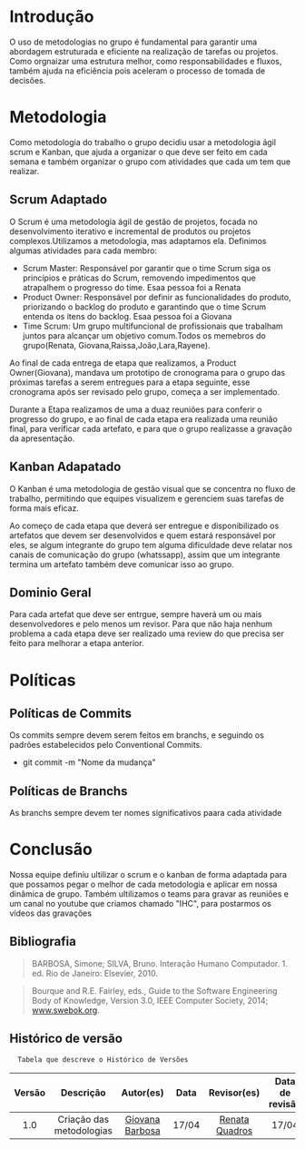 # Introdução

O uso de metodologias no grupo é fundamental para garantir uma abordagem estruturada e eficiente na realização de tarefas ou projetos. Como orgnaizar uma estrutura melhor, como responsabilidades e fluxos, também ajuda na eficiência pois aceleram o processo de tomada de decisões.

# Metodologia 
Como metodologia do trabalho o grupo decidiu usar a metodologia ágil scrum e Kanban, que ajuda a organizar o que deve ser feito em cada semana e também organizar o grupo com atividades que cada um tem que realizar.

## Scrum Adaptado

O Scrum é uma metodologia ágil de gestão de projetos, focada no desenvolvimento iterativo e incremental de produtos ou projetos complexos.Utilizamos a metodologia, mas adaptamos ela. Definimos algumas atividades para cada membro:

 * Scrum Master: Responsável por garantir que o time Scrum siga os princípios e práticas do Scrum, removendo impedimentos que atrapalhem o progresso do time. Esaa pessoa foi a Renata 
 * Product Owner: Responsável por definir as funcionalidades do produto, priorizando o backlog do produto e garantindo que o time Scrum entenda os itens do backlog. Esaa pessoa foi a Giovana
 * Time Scrum: Um grupo multifuncional de profissionais que trabalham juntos para alcançar um objetivo comum.Todos os memebros do grupo(Renata, Giovana,Raissa,João,Lara,Rayene).

Ao final de cada entrega de etapa que realizamos, a Product Owner(Giovana), mandava um prototipo de cronograma para o grupo das próximas tarefas a serem entregues para a etapa seguinte, esse cronograma após ser revisado pelo grupo, começa a ser implementado.

Durante a Etapa realizamos de uma a duaz reuniões para conferir o progresso do grupo, e ao final de cada etapa era realizada uma reunião final, para verificar cada artefato, e para que o grupo realizasse a gravação da apresentação.

## Kanban Adapatado

O Kanban é uma metodologia de gestão visual que se concentra no fluxo de trabalho, permitindo que equipes visualizem e gerenciem suas tarefas de forma mais eficaz.

Ao começo de cada etapa que deverá ser entregue e disponibilizado os artefatos que devem ser desenvolvidos e quem estará responsável por eles, se algum integrante do grupo tem alguma dificuldade deve relatar nos canais de comunicação do grupo (whatssapp), assim que um integrante termina um artefato também deve comunicar isso ao grupo.

## Dominio  Geral
Para cada artefat que deve ser entrgue, sempre haverá um ou mais desenvolvedores e pelo menos um revisor. Para que não haja nenhum problema a cada etapa deve ser realizado uma review do que precisa ser feito para melhorar a etapa anterior.

# Políticas 

## Políticas de Commits
Os commits sempre devem serem feitos em branchs, e seguindo os padrões estabelecidos pelo Conventional Commits.

* git commit -m "Nome da mudança"

## Políticas de Branchs
As branchs sempre devem ter nomes significativos paara cada atividade

# Conclusão
Nossa equipe definiu ultilizar o scrum e o kanban de forma adaptada para que possamos pegar o melhor de cada metodologia e aplicar em nossa dinâmica de grupo.
Também ultilizamos o teams para gravar as reuniões e um canal no youtube que criamos chamado "IHC", para postarmos os vídeos das gravações

## Bibliografia 
> BARBOSA, Simone; SILVA, Bruno. Interação Humano Computador. 1. ed. Rio de Janeiro: Elsevier, 2010.

>  Bourque and R.E. Fairley, eds., Guide to the Software Engineering Body of Knowledge, Version 3.0, IEEE Computer Society, 2014; www.swebok.org.

## Histórico de versão
      Tabela que descreve o Histórico de Versões
|     Versão       |     Descrição      |      Autor(es)      | Data           |  Revisor(es)          |Data de revisão|
| :----------------------------------------------------------: | :-------------------------------: | :-------------------------------------------------: | :-------------------------------: |  :-------------------------------: | :-------------------------------: |
| 1.0 |  Criação das metodologias | [Giovana Barbosa ](https://github.com/gio221) | 17/04 | [Renata Quadros](https://github.com/Renatinha28) | 17/04 |
